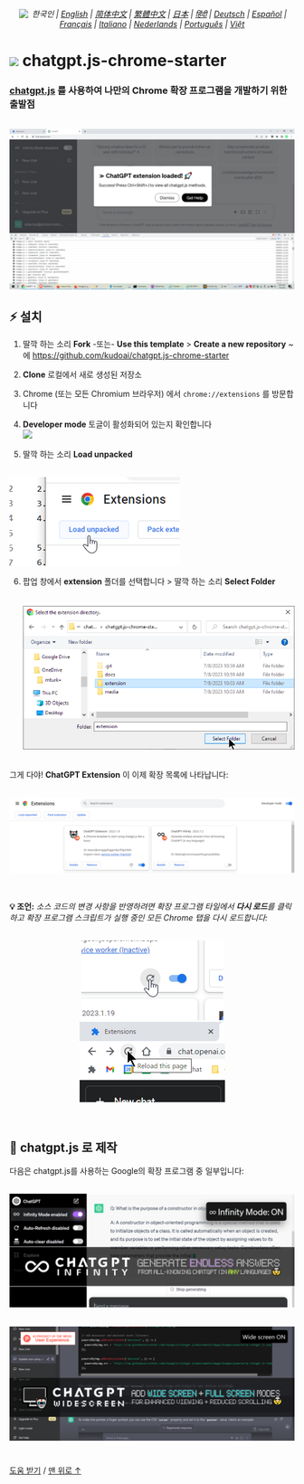 <div align="center">
    <h6>
        <a href="../"><img height=15 style="margin: 0 3px -2px" src="https://raw.githubusercontent.com/kudoai/chatgpt.js/0fc3060273fcff77d3e2ff968d5c74acdab62beb/media/images/icons/earth-americas-icon32.svg"></a> 한국인 | <a href="../..#readme">English</a> | <a href="../zh-cn#readme">简体中文</a> | <a href="../zh-tw#readme">繁體中文</a> | <a href="../ja#readme">日本</a> | <a href="../hi#readme">हिंदी</a> | <a href="../de#readme">Deutsch</a> | <a href="../es#readme">Español</a> | <a href="../fr#readme">Français</a> | <a href="../it#readme">Italiano</a> | <a href="../nl#readme">Nederlands</a> | <a href="../pt#readme">Português</a> | <a href="../vi#readme">Việt</a>
    </h6>
</div>

# <img height=21 src="https://www.google.com/chrome/static/images/favicons/apple-icon-60x60.png"> chatgpt.js-chrome-starter

<h3><a href="https://github.com/kudoai/chatgpt.js">chatgpt.js</a> 를 사용하여 나만의 Chrome 확장 프로그램을 개발하기 위한 출발점</h3>

<br>

<img src="../../media/images/screenshots/extension-loaded.png">

## ⚡ 설치

1. 딸깍 하는 소리 **Fork** -또는- **Use this template** > **Create a new repository** ~에 https://github.com/kudoai/chatgpt.js-chrome-starter

2. **Clone** 로컬에서 새로 생성된 저장소

3. Chrome (또는 모든 Chromium 브라우저) 에서 `chrome://extensions` 를 방문합니다

4. **Developer mode** 토글이 활성화되어 있는지 확인합니다<br>
![](../media/images/screenshots/developer-mode-toggle.png)

5. 딸깍 하는 소리 **Load unpacked**<br><br>
<img src="../../media/images/screenshots/load-unpacked-button.png">
<br>

6. 팝업 창에서 **extension** 폴더를 선택합니다 > 딸깍 하는 소리 **Select Folder**<br><br><br>
<img src="../../media/images/screenshots/select-extension-folder.png"><br><br>

그게 다야! **ChatGPT Extension** 이 이제 확장 목록에 나타납니다:

<br>

<img src="../../media/images/screenshots/chatgpt-extension-in-list.png">

<p><br>

**💡 조언:** _소스 코드의 변경 사항을 반영하려면 확장 프로그램 타일에서 **다시 로드**를 클릭하고 확장 프로그램 스크립트가 실행 중인 모든 Chrome 탭을 다시 로드합니다:_

<div align="center">

<br>

<img src="../../media/images/screenshots/reload-extension-button.png">
<img src="../../media/images/screenshots/reload-page-button.png">

<p><br>

</div>

## 🤖 chatgpt.js 로 제작

다음은 chatgpt.js를 사용하는 Google의 확장 프로그램 중 일부입니다:

<div align="center">

<br>


<a href="https://chatgptinfinity.com" target="_blank" rel="noopener">
    <img width=777 src="https://raw.githubusercontent.com/adamlui/chatgpt-infinity/main/chrome/media/images/tiles/marquee-promo-tile-1400x560.png">
</a>

<p><br>

<a href="https://chatgptwidescreen.com" target="_blank" rel="noopener">
    <img width=777 src="https://raw.githubusercontent.com/adamlui/chatgpt-widescreen/main/chrome/media/images/tiles/marquee-promo-tile-1400x560.png">
</a>

</div>

#

<a href="https://github.com/kudoai/chatgpt.js-chrome-starter/issues">도움 받기</a> / <a href="#">맨 위로 ↑</a>

